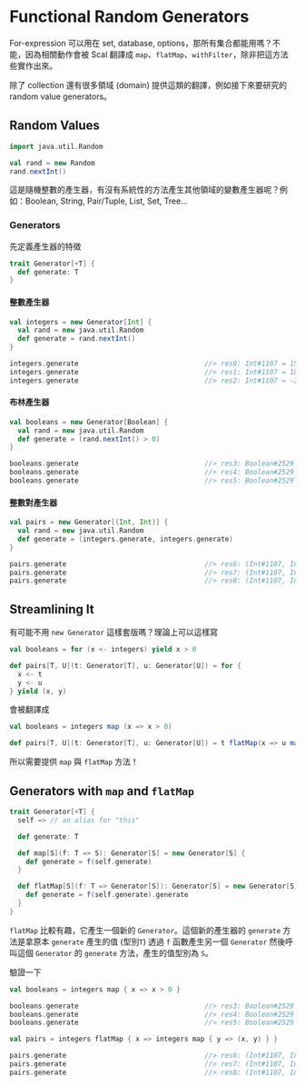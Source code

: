 # Functional Random Generators

For-expression 可以用在 set, database, options，那所有集合都能用嗎？不能，因為相關動作會被 Scal 翻譯成 `map`、`flatMap`、`withFilter`，除非把這方法些實作出來。

除了 collection 還有很多領域 (domain) 提供這類的翻譯，例如接下來要研究的 random value generators。

## Random Values

```scala
import java.util.Random

val rand = new Random
rand.nextInt()
```

這是隨機整數的產生器，有沒有系統性的方法產生其他領域的變數產生器呢？例如：Boolean, String, Pair/Tuple, List, Set, Tree...

### Generators

先定義產生器的特徵
```scala
trait Generator[+T] {
  def generate: T
}
```

#### 整數產生器
```scala
val integers = new Generator[Int] {
  val rand = new java.util.Random
  def generate = rand.nextInt()
}
```
```scala
integers.generate                               //> res0: Int#1107 = 1595486028
integers.generate                               //> res1: Int#1107 = 1829414112
integers.generate                               //> res2: Int#1107 = -249564254
```

#### 布林產生器
```scala
val booleans = new Generator[Boolean] {
  val rand = new java.util.Random
  def generate = (rand.nextInt() > 0)
}
```
```scala
booleans.generate                               //> res3: Boolean#2529 = true
booleans.generate                               //> res4: Boolean#2529 = false
booleans.generate                               //> res5: Boolean#2529 = false
```

#### 整數對產生器
```scala
val pairs = new Generator[(Int, Int)] {
  val rand = new java.util.Random
  def generate = (integers.generate, integers.generate)
}
```
```scala
pairs.generate                                  //> res6: (Int#1107, Int#1107) = (1929895468,-1861069052)
pairs.generate                                  //> res7: (Int#1107, Int#1107) = (67910442,-323151241)
pairs.generate                                  //> res8: (Int#1107, Int#1107) = (-42523306,-811035502)
```

## Streamlining It
有可能不用 `new Generator` 這樣套版嗎？理論上可以這樣寫
```scala
val booleans = for (x <- integers) yield x > 0

def pairs[T, U](t: Generator[T], u: Generator[U]) = for {
  x <- t
  y <- u
} yield (x, y)
```

會被翻譯成
```scala
val booleans = integers map (x => x > 0)

def pairs[T, U](t: Generator[T], u: Generator[U]) = t flatMap(x => u map (y => (x, y)))
```

所以需要提供 `map` 與 `flatMap` 方法！

## Generators with `map` and `flatMap`

```scala
trait Generator[+T] {
  self => // an alias for "this"

  def generate: T

  def map[S](f: T => S): Generator[S] = new Generator[S] {
    def generate = f(self.generate)
  }

  def flatMap[S](f: T => Generator[S]): Generator[S] = new Generator[S] {
    def generate = f(self.generate).generate
  }
}
```

`flatMap` 比較有趣，它產生一個新的 `Generator`。這個新的產生器的 `generate` 方法是拿原本 `generate` 產生的值 (型別`T`) 透過 `f` 函數產生另一個 `Generator` 然後呼叫這個 `Generator` 的 `generate` 方法，產生的值型別為 `S`。

驗證一下
```scala
val booleans = integers map { x => x > 0 }

booleans.generate                               //> res3: Boolean#2529 = true
booleans.generate                               //> res4: Boolean#2529 = true
booleans.generate                               //> res5: Boolean#2529 = true
```
```scala
val pairs = integers flatMap { x => integers map { y => (x, y) } }

pairs.generate                                  //> res6: (Int#1107, Int#1107) = (-2057760815,-1627130508)
pairs.generate                                  //> res7: (Int#1107, Int#1107) = (769104506,-1841858564)
pairs.generate                                  //> res8: (Int#1107, Int#1107) = (-1553100971,590271155)
```

